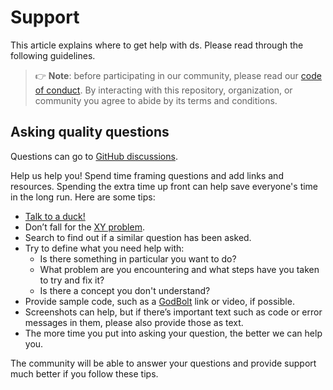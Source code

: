 # Support

This article explains where to get help with ds. Please read through the
following guidelines.

> 👉 **Note**: before participating in our community, please read our
> [code of conduct](./CODE_OF_CONDUCT.md "Code of Conduct"). By interacting
> with this repository, organization, or community you agree to abide by its
> terms and conditions.

## Asking quality questions

Questions can go to
[GitHub discussions](https://github.com/SFM61319/ds/discussions "GitHub Discussions").

Help us help you! Spend time framing questions and add links and resources.
Spending the extra time up front can help save everyone's time in the long run.
Here are some tips:

- [Talk to a duck!](https://rubberduckdebugging.com "Rubber duck debugging")
- Don’t fall for the
  [XY problem](https://meta.stackexchange.com/a/66378/1103068 "The XY problem").
- Search to find out if a similar question has been asked.
- Try to define what you need help with:
  - Is there something in particular you want to do?
  - What problem are you encountering and what steps have you taken to try and
    fix it?
  - Is there a concept you don't understand?
- Provide sample code, such as a
  [GodBolt](https://godbolt.org "GodBolt") link or video, if possible.
- Screenshots can help, but if there’s important text such as code or error
  messages in them, please also provide those as text.
- The more time you put into asking your question, the better we can help you.

The community will be able to answer your questions and provide support much
better if you follow these tips.
